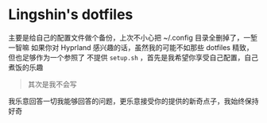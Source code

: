 # Lingshin's dotfiles

主要是给自己的配置文件做个备份，上次不小心把 ~/.config 目录全删掉了，一堑一智嘛
如果你对 Hyprland 感兴趣的话，虽然我的可能不如那些 dotfiles 精致，但也足够作为一个参照了
不提供 `setup.sh` ，首先是我希望你享受自己配置，自己煮饭的乐趣

> 其次是我不会写

我乐意回答一切我能够回答的问题，更乐意接受你的提供的新奇点子，我始终保持好奇
